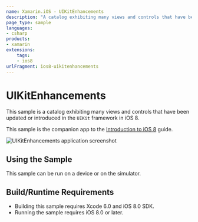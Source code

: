 ```yaml
---
name: Xamarin.iOS - UIKitEnhancements
description: "A catalog exhibiting many views and controls that have been updated or introduced in the UIKit framework in iOS (iOS8)"
page_type: sample
languages:
- csharp
products:
- xamarin
extensions:
    tags:
    - ios8
urlFragment: ios8-uikitenhancements
---
```

# UIKitEnhancements

This sample is a catalog exhibiting many views and controls that have been updated or introduced in the `UIKit` framework in iOS 8.

This sample is the companion app to the [Introduction to iOS 8](https://docs.microsoft.com/xamarin/ios/platform/introduction-to-ios8) guide.

![UIKitEnhancements application screenshot](Screenshots/image1.png "UIKitEnhancements application screenshot")

## Using the Sample

This sample can be run on a device or on the simulator.

## Build/Runtime Requirements

- Building this sample requires Xcode 6.0 and iOS 8.0 SDK.
- Running the sample requires iOS 8.0 or later.
